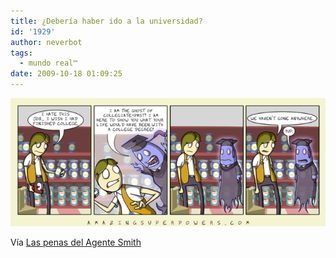 ```yaml
---
title: ¿Debería haber ido a la universidad?
id: '1929'
author: neverbot
tags:
  - mundo real™
date: 2009-10-18 01:09:25
---
```


[![](./deberia-haber-ido-a-la-universidad/2009-10-08-Ghost-of-Collegiate-Past.png)](https://neverbot.com/wp-content/uploads/2009/10/2009-10-08-Ghost-of-Collegiate-Past.png)

Vía [Las penas del Agente Smith](http://rinzewind.org/archives/2009/10/08/deberia-haber-ido-a-la-universidad/)